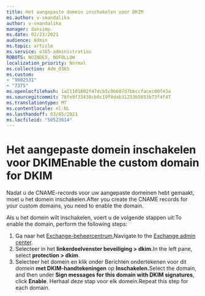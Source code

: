 ```yaml
---
title: Het aangepaste domein inschakelen voor DKIM
ms.author: v-smandalika
author: v-smandalika
manager: dansimp
ms.date: 02/23/2021
audience: Admin
ms.topic: article
ms.service: o365-administration
ROBOTS: NOINDEX, NOFOLLOW
localization_priority: Normal
ms.collection: Adm_O365
ms.custom:
- "9002531"
- "7375"
ms.openlocfilehash: 1a21101602f47dcb5c9b607d7bbccfacec00f43a
ms.sourcegitcommit: 78fe9f33438cb0c19f0dab31253b5853b73f4f47
ms.translationtype: MT
ms.contentlocale: nl-NL
ms.lasthandoff: 03/05/2021
ms.locfileid: "50523614"
---
```

# <a name="enable-the-custom-domain-for-dkim"></a><span data-ttu-id="f1a98-102">Het aangepaste domein inschakelen voor DKIM</span><span class="sxs-lookup"><span data-stu-id="f1a98-102">Enable the custom domain for DKIM</span></span>

<span data-ttu-id="f1a98-103">Nadat u de CNAME-records voor uw aangepaste domeinen hebt gemaakt, moet u het domein inschakelen.</span><span class="sxs-lookup"><span data-stu-id="f1a98-103">After you create the CNAME records for your custom domains, you need to enable the domain.</span></span>

<span data-ttu-id="f1a98-104">Als u het domein wilt inschakelen, voert u de volgende stappen uit:</span><span class="sxs-lookup"><span data-stu-id="f1a98-104">To enable the domain, perform the following steps:</span></span>

1. <span data-ttu-id="f1a98-105">Ga naar het [Exchange-beheercentrum.](https://outlook.office365.com/ecp/)</span><span class="sxs-lookup"><span data-stu-id="f1a98-105">Navigate to the [Exchange admin center](https://outlook.office365.com/ecp/).</span></span>
2. <span data-ttu-id="f1a98-106">Selecteer in het **linkerdeelvenster beveiliging > dkim.**</span><span class="sxs-lookup"><span data-stu-id="f1a98-106">In the left pane, select **protection > dkim**.</span></span>
3. <span data-ttu-id="f1a98-107">Selecteer het domein en klik onder Berichten ondertekenen voor dit domein **met DKIM-handtekeningen** op **Inschakelen.**</span><span class="sxs-lookup"><span data-stu-id="f1a98-107">Select the domain, and then under **Sign messages for this domain with DKIM signatures**, click **Enable**.</span></span> <span data-ttu-id="f1a98-108">Herhaal deze stap voor elk domein.</span><span class="sxs-lookup"><span data-stu-id="f1a98-108">Repeat this step for each domain.</span></span>

